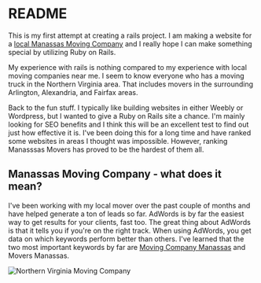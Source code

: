 # README

This is my first attempt at creating a rails project. I am making a website for a [local Manassas Moving Company](https://www.ablemoving.com/) and I really hope I can make something special by utilizing Ruby on Rails.

My experience with rails is nothing compared to my experience with local moving companies near me. I seem to know everyone who has a moving truck in the Northern Virginia area. That includes movers in the surrounding Arlington, Alexandria, and Fairfax areas.

Back to the fun stuff. I typically like building websites in either Weebly or Wordpress, but I wanted to give a Ruby on Rails site a chance. I'm mainly looking for SEO benefits and I think this will be an excellent test to find out just how effective it is. I've been doing this for a long time and have ranked some websites in areas I thought was impossible. However, ranking Manasssas Movers has proved to be the hardest of them all. 

## Manassas Moving Company - what does it mean?

I've been working with my local mover over the past couple of months and have helped generate a ton of leads so far. AdWords is by far the easiest way to get results for your clients, fast too. The great thing about AdWords is that it tells you if you're on the right track. When using AdWords, you get data on which keywords perform better than others. I've learned that the two most important keywords by far are [Moving Company Manassas](https://www.ablemoving.com/) and Movers Manassas.

![Northern Virginia Moving Company](https://www.ablemoving.com/wp-content/uploads/moving-companies-rockville-md-image-07.jpg)

